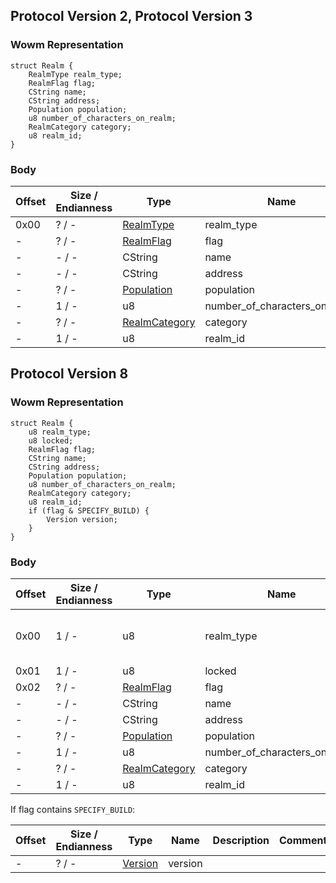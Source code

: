 ## Protocol Version 2, Protocol Version 3

### Wowm Representation
```rust,ignore
struct Realm {
    RealmType realm_type;
    RealmFlag flag;
    CString name;
    CString address;
    Population population;
    u8 number_of_characters_on_realm;
    RealmCategory category;
    u8 realm_id;
}
```
### Body
| Offset | Size / Endianness | Type | Name | Description | Comment |
| ------ | ----------------- | ---- | ---- | ----------- | ------- |
| 0x00 | ? / - | [RealmType](realmtype.md) | realm_type |  |  |
| - | ? / - | [RealmFlag](realmflag.md) | flag |  |  |
| - | - / - | CString | name |  |  |
| - | - / - | CString | address |  |  |
| - | ? / - | [Population](population.md) | population |  |  |
| - | 1 / - | u8 | number_of_characters_on_realm |  |  |
| - | ? / - | [RealmCategory](realmcategory.md) | category |  |  |
| - | 1 / - | u8 | realm_id |  |  |
## Protocol Version 8

### Wowm Representation
```rust,ignore
struct Realm {
    u8 realm_type;
    u8 locked;
    RealmFlag flag;
    CString name;
    CString address;
    Population population;
    u8 number_of_characters_on_realm;
    RealmCategory category;
    u8 realm_id;
    if (flag & SPECIFY_BUILD) {
        Version version;
    }
}
```
### Body
| Offset | Size / Endianness | Type | Name | Description | Comment |
| ------ | ----------------- | ---- | ---- | ----------- | ------- |
| 0x00 | 1 / - | u8 | realm_type |  | vmangos: this is the second column in Cfg_Configs.dbc |
| 0x01 | 1 / - | u8 | locked |  |  |
| 0x02 | ? / - | [RealmFlag](realmflag.md) | flag |  |  |
| - | - / - | CString | name |  |  |
| - | - / - | CString | address |  |  |
| - | ? / - | [Population](population.md) | population |  |  |
| - | 1 / - | u8 | number_of_characters_on_realm |  |  |
| - | ? / - | [RealmCategory](realmcategory.md) | category |  |  |
| - | 1 / - | u8 | realm_id |  |  |

If flag contains `SPECIFY_BUILD`:

| Offset | Size / Endianness | Type | Name | Description | Comment |
| ------ | ----------------- | ---- | ---- | ----------- | ------- |
| - | ? / - | [Version](version.md) | version |  |  |
